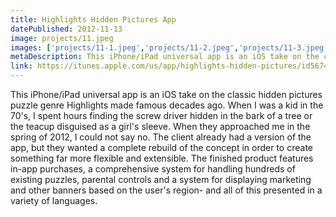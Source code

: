 ```yaml
---
title: Highlights Hidden Pictures App
datePublished: 2012-11-13
image: projects/11.jpeg
images: ['projects/11-1.jpeg','projects/11-2.jpeg','projects/11-3.jpeg','projects/11-4.jpeg']
metaDescription: This iPhone/iPad universal app is an iOS take on the classic hidden pictures puzzle genre Highlights made famous decades ago. When I was a kid in the 70's, I a...
link: https://itunes.apple.com/us/app/highlights-hidden-pictures/id567496439?mt=8
---
```

This iPhone/iPad universal app is an iOS take on the classic hidden pictures puzzle genre Highlights made famous decades ago. When I was a kid in the 70's, I spent hours finding the screw driver hidden in the bark of a tree or the teacup disguised as a girl's sleeve. When they approached me in the spring of 2012, I could not say no. The client already had a version of the app, but they wanted a complete rebuild of the concept in order to create something far more flexible and extensible. The finished product features in-app purchases, a comprehensive system for handling hundreds of existing puzzles, parental controls and a system for displaying marketing and other banners based on the user's region- and all of this presented in a variety of languages.
